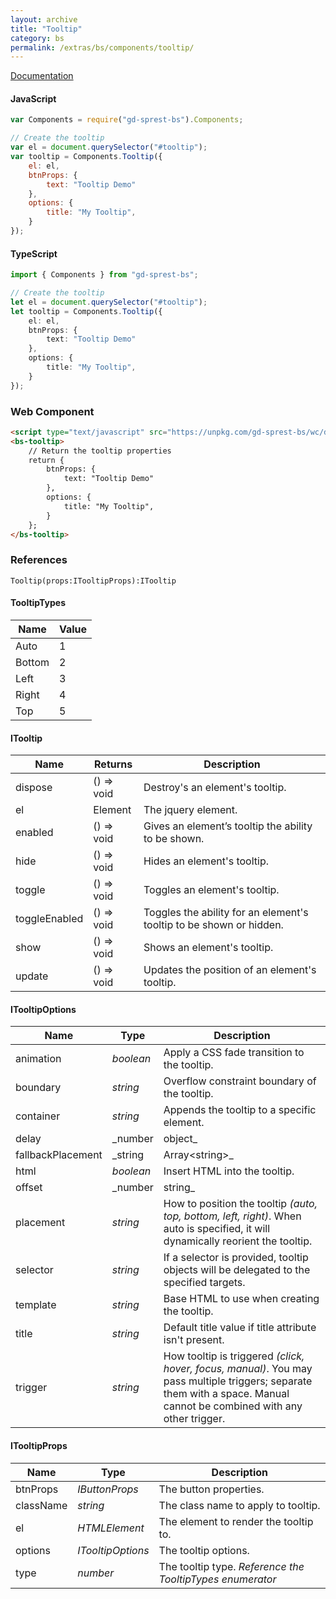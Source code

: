 ```yaml
---
layout: archive
title: "Tooltip"
category: bs
permalink: /extras/bs/components/tooltip/
---
```

[Documentation](https://getbootstrap.com/docs/4.4/components/tooltips)

<div id="tooltipDemo"></div>

#### JavaScript
```js
var Components = require("gd-sprest-bs").Components;

// Create the tooltip
var el = document.querySelector("#tooltip");
var tooltip = Components.Tooltip({
    el: el,
    btnProps: {
        text: "Tooltip Demo"
    },
    options: {
        title: "My Tooltip",
    }
});
```

#### TypeScript

```ts
import { Components } from "gd-sprest-bs";

// Create the tooltip
let el = document.querySelector("#tooltip");
let tooltip = Components.Tooltip({
    el: el,
    btnProps: {
        text: "Tooltip Demo"
    },
    options: {
        title: "My Tooltip",
    }
});
```

### Web Component
<!--
<bs-tooltip>
    // Return the tooltip properties
    return {
        btnProps: {
            text: "Tooltip Demo"
        },
        options: {
            title: "My Tooltip",
        }
    };
</bs-tooltip>
-->

```html
<script type="text/javascript" src="https://unpkg.com/gd-sprest-bs/wc/dist/gd-sprest-bs.js"></script>
<bs-tooltip>
    // Return the tooltip properties
    return {
        btnProps: {
            text: "Tooltip Demo"
        },
        options: {
            title: "My Tooltip",
        }
    };
</bs-tooltip>
```

### References

```
Tooltip(props:ITooltipProps):ITooltip
```

#### TooltipTypes

| Name | Value |
| --- | --- |
| Auto | 1 |
| Bottom | 2 |
| Left | 3 |
| Right | 4 |
| Top | 5 |

#### ITooltip

| Name | Returns | Description |
| --- | --- | --- |
| dispose | () => void | Destroy's an element's tooltip. |
| el | Element | The jquery element. |
| enabled | () => void | Gives an element’s tooltip the ability to be shown. |
| hide | () => void | Hides an element's tooltip. |
| toggle | () => void | Toggles an element's tooltip. |
| toggleEnabled | () => void | Toggles the ability for an element's tooltip to be shown or hidden. |
| show | () => void | Shows an element's tooltip. |
| update | () => void | Updates the position of an element's tooltip. |

#### ITooltipOptions

| Name | Type | Description |
| --- | --- | --- |
| animation | _boolean_ | Apply a CSS fade transition to the tooltip. |
| boundary | _string_ | Overflow constraint boundary of the tooltip. |
| container | _string_ | Appends the tooltip to a specific element. |
| delay | _number | object_ | Delay showing and hiding the tooltip (ms) - does not apply to manual trigger type. |
| fallbackPlacement | _string | Array&lt;string&gt;_ | Allow to specify which position Popper will use on fallback. |
| html | _boolean_ | Insert HTML into the tooltip. |
| offset | _number | string_ | Offset of the tooltip relative to its target. |
| placement | _string_ | How to position the tooltip _(auto, top, bottom, left, right)_. When auto is specified, it will dynamically reorient the tooltip. |
| selector | _string_ | If a selector is provided, tooltip objects will be delegated to the specified targets. |
| template | _string_ | Base HTML to use when creating the tooltip. |
| title | _string_ | Default title value if title attribute isn't present. |
| trigger | _string_ | How tooltip is triggered _(click, hover, focus, manual)_. You may pass multiple triggers; separate them with a space. Manual cannot be combined with any other trigger. |

#### ITooltipProps

| Name | Type | Description |
| --- | --- | --- |
| btnProps | _IButtonProps_ | The button properties. |
| className | _string_ | The class name to apply to tooltip. |
| el | _HTMLElement_ | The element to render the tooltip to. |
| options | _ITooltipOptions_ | The tooltip options. |
| type | _number_ | The tooltip type. _Reference the TooltipTypes enumerator_ |

<script type="text/javascript" src="https://unpkg.com/gd-sprest-bs/dist/gd-sprest-bs.js"></script>
<script type="text/javascript">
    // Wait for the window to be loaded
    window.addEventListener("load", function() {
        // See if a tooltip exists
        var tooltip = document.querySelector("#tooltipDemo");
        if(tooltip) {
            // Render the tooltip
            $REST.Components.Tooltip({
                el: tooltip,
                btnProps: {
                    text: "Tooltip Demo"
                },
                options: {
                    title: "My Tooltip",
                }
            });
        }
    });
</script>